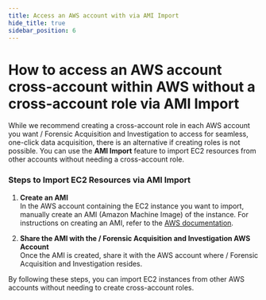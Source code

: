 ```yaml
---
title: Access an AWS account with via AMI Import
hide_title: true
sidebar_position: 6
---
```


# How to access an AWS account cross-account within AWS without a cross-account role via AMI Import

While we recommend creating a cross-account role in each AWS account you want / Forensic Acquisition and Investigation to access for seamless, one-click data acquisition, there is an alternative if creating roles is not possible. You can use the **AMI Import** feature to import EC2 resources from other accounts without needing a cross-account role.

### Steps to Import EC2 Resources via AMI Import

1. **Create an AMI**  
   In the AWS account containing the EC2 instance you want to import, manually create an AMI (Amazon Machine Image) of the instance. For instructions on creating an AMI, refer to the [AWS documentation](https://docs.aws.amazon.com/toolkit-for-visual-studio/latest/user-guide/tkv-create-ami-from-instance.html).

2. **Share the AMI with the / Forensic Acquisition and Investigation AWS Account**  
   Once the AMI is created, share it with the AWS account where / Forensic Acquisition and Investigation resides.

By following these steps, you can import EC2 instances from other AWS accounts without needing to create cross-account roles.
